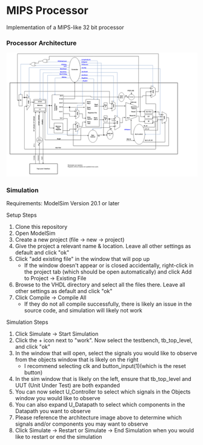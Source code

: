 # MIPS Processor
Implementation of a MIPS-like 32 bit processor

### Processor Architecture
![Architecture PDF](./Docs/MIPSArch_Img.png)

### Simulation
Requirements: ModelSim Version 20.1 or later

Setup Steps
1. Clone this repository
2. Open ModelSim
3. Create a new project (file -> new -> project)
4. Give the project a relevant name & location. Leave all other settings as default and click "ok"
5. Click "add existing file" in the window that will pop up
   - If the window doesn't appear or is closed accidentally, right-click in the project tab (which should be open automatically) and click Add to Project -> Existing File
6. Browse to the VHDL directory and select all the files there. Leave all other settings as default and click "ok"
7. Click Compile -> Compile All
   - If they do not all compile successfully, there is likely an issue in the source code, and simulation will likely not work
  
Simulation Steps

1. Click Simulate -> Start Simulation
2. Click the + icon next to "work". Now select the testbench, tb_top_level, and click "ok"
3. In the window that will open, select the signals you would like to observe from the objects window that is likely on the right
    - I recommend selecting clk and button_input(1)(which is the reset button)
4. In the sim window that is likely on the left, ensure that tb_top_level and UUT (Unit Under Test) are both expanded
5. You can now select U_Controller to select which signals in the Objects window you would like to observe
6. You can also expand U_Datapath to select which components in the Datapath you want to observe
7. Please reference the architecture image above to determine which signals and/or components you may want to observe
8. Click Simulate -> Restart or Simulate -> End Simulation when you would like to restart or end the simulation

